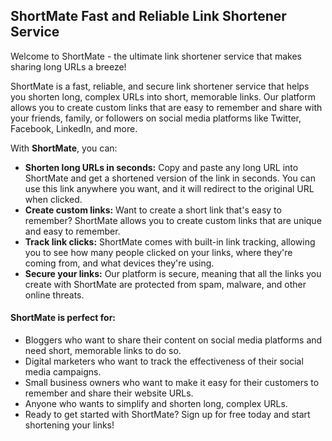 ## ShortMate Fast and Reliable Link Shortener Service

Welcome to ShortMate - the ultimate link shortener service that makes sharing long URLs a breeze!

ShortMate is a fast, reliable, and secure link shortener service that helps you shorten long, complex URLs into short, memorable links. Our platform allows you to create custom links that are easy to remember and share with your friends, family, or followers on social media platforms like Twitter, Facebook, LinkedIn, and more.

With **ShortMate**, you can:

-   **Shorten  long URLs in seconds:** Copy and paste any long URL into ShortMate and get a shortened version of the link in seconds. You can use this link anywhere you want, and it will redirect to the original URL when clicked.
-   **Create  custom links:** Want to create a short link that's easy to remember? ShortMate allows you to create custom links that are unique and easy to remember.
-   **Track  link clicks:** ShortMate comes with built-in link tracking, allowing you to see how many people clicked on your links, where they're coming from, and what devices they're using.
-   **Secure your links:** Our platform is secure, meaning that all the links you create with ShortMate are protected from spam, malware, and other online threats.

#### ShortMate is perfect for:

-   Bloggers who want to share their content on social media platforms and need short, memorable links to do so.
-   Digital marketers who want to track the effectiveness of their social media campaigns.
-   Small business owners who want to make it easy for their customers to remember and share their website URLs.
-   Anyone who wants to simplify and shorten long, complex URLs.
-   Ready to get started with ShortMate? Sign up for free today and start shortening your links!
